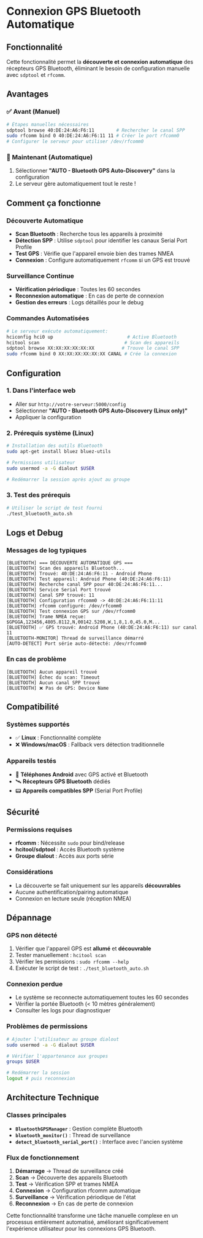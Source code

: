 # Connexion GPS Bluetooth Automatique

## Fonctionnalité

Cette fonctionnalité permet la **découverte et connexion automatique** des récepteurs GPS Bluetooth, éliminant le besoin de configuration manuelle avec `sdptool` et `rfcomm`.

## Avantages

### ✅ Avant (Manuel)

```bash
# Étapes manuelles nécessaires
sdptool browse 40:DE:24:A6:F6:11        # Rechercher le canal SPP
sudo rfcomm bind 0 40:DE:24:A6:F6:11 11 # Créer le port rfcomm0
# Configurer le serveur pour utiliser /dev/rfcomm0
```

### 🚀 Maintenant (Automatique)

1. Sélectionner **"AUTO - Bluetooth GPS Auto-Discovery"** dans la configuration
2. Le serveur gère automatiquement tout le reste !

## Comment ça fonctionne

### Découverte Automatique

- **Scan Bluetooth** : Recherche tous les appareils à proximité
- **Détection SPP** : Utilise `sdptool` pour identifier les canaux Serial Port Profile
- **Test GPS** : Vérifie que l'appareil envoie bien des trames NMEA
- **Connexion** : Configure automatiquement `rfcomm` si un GPS est trouvé

### Surveillance Continue

- **Vérification périodique** : Toutes les 60 secondes
- **Reconnexion automatique** : En cas de perte de connexion
- **Gestion des erreurs** : Logs détaillés pour le debug

### Commandes Automatisées

```bash
# Le serveur exécute automatiquement:
hciconfig hci0 up                           # Active Bluetooth
hcitool scan                               # Scan des appareils
sdptool browse XX:XX:XX:XX:XX:XX          # Trouve le canal SPP
sudo rfcomm bind 0 XX:XX:XX:XX:XX:XX CANAL # Crée la connexion
```

## Configuration

### 1. Dans l'interface web

- Aller sur `http://votre-serveur:5000/config`
- Sélectionner **"AUTO - Bluetooth GPS Auto-Discovery (Linux only)"**
- Appliquer la configuration

### 2. Prérequis système (Linux)

```bash
# Installation des outils Bluetooth
sudo apt-get install bluez bluez-utils

# Permissions utilisateur
sudo usermod -a -G dialout $USER

# Redémarrer la session après ajout au groupe
```

### 3. Test des prérequis

```bash
# Utiliser le script de test fourni
./test_bluetooth_auto.sh
```

## Logs et Debug

### Messages de log typiques

```text
[BLUETOOTH] === DÉCOUVERTE AUTOMATIQUE GPS ===
[BLUETOOTH] Scan des appareils Bluetooth...
[BLUETOOTH] Trouvé: 40:DE:24:A6:F6:11 - Android Phone
[BLUETOOTH] Test appareil: Android Phone (40:DE:24:A6:F6:11)
[BLUETOOTH] Recherche canal SPP pour 40:DE:24:A6:F6:11...
[BLUETOOTH] Service Serial Port trouvé
[BLUETOOTH] Canal SPP trouvé: 11
[BLUETOOTH] Configuration rfcomm0 -> 40:DE:24:A6:F6:11:11
[BLUETOOTH] rfcomm configuré: /dev/rfcomm0
[BLUETOOTH] Test connexion GPS sur /dev/rfcomm0
[BLUETOOTH] Trame NMEA reçue: $GPGGA,123456,4805.8112,N,00142.5208,W,1,8,1.0,45.0,M...
[BLUETOOTH] ✅ GPS trouvé: Android Phone (40:DE:24:A6:F6:11) sur canal 11
[BLUETOOTH-MONITOR] Thread de surveillance démarré
[AUTO-DETECT] Port série auto-détecté: /dev/rfcomm0
```

### En cas de problème

```text
[BLUETOOTH] Aucun appareil trouvé
[BLUETOOTH] Échec du scan: Timeout
[BLUETOOTH] Aucun canal SPP trouvé
[BLUETOOTH] ❌ Pas de GPS: Device Name
```

## Compatibilité

### Systèmes supportés

- ✅ **Linux** : Fonctionnalité complète
- ❌ **Windows/macOS** : Fallback vers détection traditionnelle

### Appareils testés

- 📱 **Téléphones Android** avec GPS activé et Bluetooth
- 🛰️ **Récepteurs GPS Bluetooth** dédiés
- 📟 **Appareils compatibles SPP** (Serial Port Profile)

## Sécurité

### Permissions requises

- **rfcomm** : Nécessite `sudo` pour bind/release
- **hcitool/sdptool** : Accès Bluetooth système
- **Groupe dialout** : Accès aux ports série

### Considérations

- La découverte se fait uniquement sur les appareils **découvrables**
- Aucune authentification/pairing automatique
- Connexion en lecture seule (réception NMEA)

## Dépannage

### GPS non détecté

1. Vérifier que l'appareil GPS est **allumé** et **découvrable**
2. Tester manuellement : `hcitool scan`
3. Vérifier les permissions : `sudo rfcomm --help`
4. Exécuter le script de test : `./test_bluetooth_auto.sh`

### Connexion perdue

- Le système se reconnecte automatiquement toutes les 60 secondes
- Vérifier la portée Bluetooth (< 10 mètres généralement)
- Consulter les logs pour diagnostiquer

### Problèmes de permissions

```bash
# Ajouter l'utilisateur au groupe dialout
sudo usermod -a -G dialout $USER

# Vérifier l'appartenance aux groupes
groups $USER

# Redémarrer la session
logout # puis reconnexion
```

## Architecture Technique

### Classes principales

- **`BluetoothGPSManager`** : Gestion complète Bluetooth
- **`bluetooth_monitor()`** : Thread de surveillance
- **`detect_bluetooth_serial_port()`** : Interface avec l'ancien système

### Flux de fonctionnement

1. **Démarrage** → Thread de surveillance créé
2. **Scan** → Découverte des appareils Bluetooth
3. **Test** → Vérification SPP et trames NMEA
4. **Connexion** → Configuration rfcomm automatique
5. **Surveillance** → Vérification périodique de l'état
6. **Reconnexion** → En cas de perte de connexion

Cette fonctionnalité transforme une tâche manuelle complexe en un processus entièrement automatisé, améliorant significativement l'expérience utilisateur pour les connexions GPS Bluetooth.
